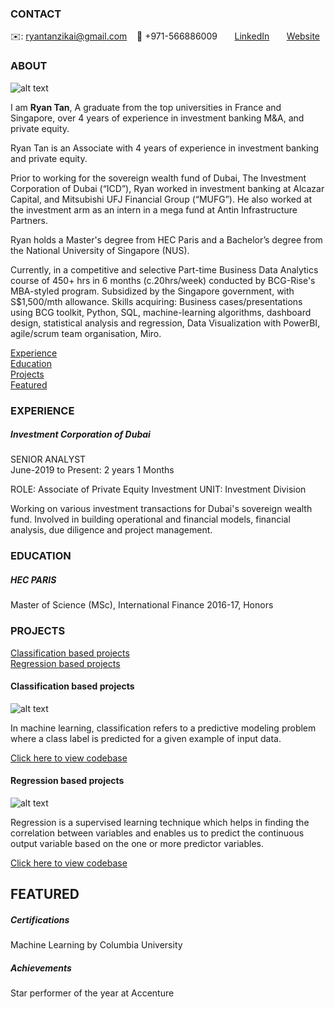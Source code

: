 <!-- CONTACT Section Starts -->
### CONTACT

<!-- Add your details -->
✉️: ryantanzikai@gmail.com 
&nbsp;&nbsp; 📲 +971-566886009
&nbsp;&nbsp;&nbsp;&nbsp;&nbsp; [LinkedIn](https://www.linkedin.com/in/ryan-tan-70396435/) 
&nbsp;&nbsp;&nbsp;&nbsp;&nbsp; [Website](https://datasciencestunt.com/)
<!-- CONTACT Section Ends -->

<!-- ABOUT Section Starts -->
### ABOUT
<!-- Add link to your picture -->

![alt text](https://media-exp1.licdn.com/dms/image/C5103AQFuD1DcxFUsJw/profile-displayphoto-shrink_800_800/0/1551621948436?e=1632960000&v=beta&t=xDeTQtYuvl4DuDmMN2f-XWAhaBe3Rz3byQruxVXQE5k)

<!-- Add your details -->

I am __Ryan Tan__, A graduate from the top universities in France and Singapore, over 4 years of experience in investment banking M&A, and private equity.

Ryan Tan is an Associate with 4 years of experience in investment banking and private equity.

Prior to working for the sovereign wealth fund of Dubai, The Investment Corporation of Dubai (“ICD”), Ryan worked in investment banking at Alcazar Capital, and Mitsubishi UFJ Financial Group (“MUFG”). He also worked at the investment arm as an intern in a mega fund at Antin Infrastructure Partners.

Ryan holds a Master's degree from HEC Paris and a Bachelor’s degree from the National University of Singapore (NUS). 


Currently, in a competitive and selective Part-time Business Data Analytics course of 450+ hrs in 6 months (c.20hrs/week) conducted by BCG-Rise's MBA-styled program. Subsidized by the Singapore government, with S$1,500/mth allowance. Skills acquiring: Business cases/presentations using BCG toolkit, Python, SQL, machine-learning algorithms, dashboard design, statistical analysis and regression, Data Visualization with PowerBI, agile/scrum team organisation, Miro.


<!-- Add link to the sections -->
[Experience](#experience) <br>
[Education](#education) <br>
[Projects](#projects) <br>
[Featured](#featured) <br> 

<!-- ABOUT Section Ends -->

<!-- EXPERIENCE Section Starts -->
### EXPERIENCE
<!-- Add your details -->
##### Investment Corporation of Dubai
SENIOR ANALYST<br>
June-2019 to Present: 2 years 1 Months

ROLE: Associate of Private Equity Investment
UNIT: Investment Division

Working on various investment transactions for Dubai's sovereign wealth fund. Involved in building operational and financial models, financial analysis, due diligence and project management.

<!-- EXPERIENCE Section Ends -->

<!-- EDUCATION Section Starts -->
### EDUCATION
<!-- Add your details -->
##### HEC PARIS
Master of Science (MSc), International Finance 2016-17, Honors

<!-- EDUCATION Section Ends -->

<!-- PROJECTS Section Starts -->
### PROJECTS
<!-- Add your details -->

[Classification based projects](#classification-based-projects) <br>
[Regression based projects](#regression-based-projects) <br>

<!-- Add your details -->

#### Classification based projects
![alt text](https://raw.githubusercontent.com/krvishwesh54/Kumar-Vishwesh/main/images/Classification.png)

In machine learning, classification refers to a predictive modeling problem where a class label is predicted for a given example of input data.

[Click here to view codebase](https://github.com/krvishwesh54/DataScience_DeepLearning_MachineLearning/tree/master/Classification)

#### Regression based projects
![alt text](https://raw.githubusercontent.com/krvishwesh54/Kumar-Vishwesh/main/images/Regression.jpg)

Regression is a supervised learning technique which helps in finding the correlation between variables and enables us to predict the continuous output variable based on the one or more predictor variables.

[Click here to view codebase](https://github.com/krvishwesh54/DataScience_DeepLearning_MachineLearning/tree/master/Regression)

<!-- PROJECTS Section Ends -->

<!-- FEATURED Section Starts -->
## FEATURED
<!-- Add your details -->
##### Certifications
Machine Learning by Columbia University

##### Achievements
Star performer of the year at Accenture
<!-- FEATURED Section Ends -->
